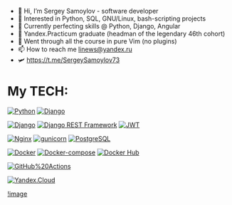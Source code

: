- 👋 Hi, I’m Sergey Samoylov - software developer
- 👀 Interested in Python, SQL, GNU/Linux, bash-scripting projects
- 🌱 Currently perfecting skills @ Python, Django, Angular
- 💞️ Yandex.Practicum graduate (headman of the legendary 46th cohort)
- 🥇 Went through all the course in pure Vim (no plugins)
- 📫 How to reach me linews@yandex.ru
- 🛩️ https://t.me/SergeySamoylov73

# My TECH:
[![Python](https://img.shields.io/badge/-Python-464646?style=for-the-badge&logo=Python&logoColor=FFFFF&color=692784)](https://www.python.org/)
[![Django](https://img.shields.io/badge/-Bash-464646?style=for-the-badge&logo=Bash&logoColor=FFFFF&color=692784)](https://www.gnu.org/software/bash/)

[![Django](https://img.shields.io/badge/-Django-464646?style=for-the-badge&logo=Django&logoColor=FFFFF&color=692784)](https://www.djangoproject.com/)
[![Django REST Framework](https://img.shields.io/badge/-Django%20REST%20Framework-464646?style=for-the-badge&logo=Django%20REST%20Framework&logoColor=FFFFF&color=692784)](https://www.django-rest-framework.org/)
[![JWT](https://img.shields.io/badge/-JWT-464646?style=for-the-badge&color=692784)](https://jwt.io/)

[![Nginx](https://img.shields.io/badge/-NGINX-464646?style=for-the-badge&logo=NGINX&logoColor=FFFFF&color=692784)](https://nginx.org/ru/)
[![gunicorn](https://img.shields.io/badge/-gunicorn-464646?style=for-the-badge&logo=gunicorn&logoColor=FFFFF&color=692784)](https://gunicorn.org/)
[![PostgreSQL](https://img.shields.io/badge/-PostgreSQL-464646?style=for-the-badge&logo=PostgreSQL&logoColor=FFFFF&color=692784)](https://www.postgresql.org/)

[![Docker](https://img.shields.io/badge/-Docker-464646?style=for-the-badge&logo=Docker&logoColor=FFFFF&color=692784)](https://www.docker.com/)
[![Docker-compose](https://img.shields.io/badge/-Docker%20compose-464646?style=for-the-badge&logo=Docker&logoColor=FFFFF&color=692784)](https://www.docker.com/)
[![Docker Hub](https://img.shields.io/badge/-Docker%20Hub-464646?style=for-the-badge&logo=Docker&logoColor=FFFFF&color=692784)](https://www.docker.com/products/docker-hub)

[![GitHub%20Actions](https://img.shields.io/badge/-GitHub%20Actions-464646?style=for-the-badge&logo=GitHub%20actions&logoColor=FFFFF&color=692784)](https://github.com/features/actions)

[![Yandex.Cloud](https://img.shields.io/badge/-Yandex.Cloud-464646?style=for-the-badge&logo=Yandex.Cloud&logoColor=FFFFF&color=692784)](https://cloud.yandex.ru/)

[!image](https://www.codewars.com/users/sergey-samoylov/badges/large)

<!---
sergey-samoylov/sergey-samoylov is a ✨ special ✨ repository because its `README.md` (this file) appears on your GitHub profile.
You can click the Preview link to take a look at your changes.
--->
